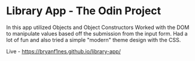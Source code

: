 # Library App - The Odin Project

In this app utilized Objects and Object Constructors
Worked with the DOM to manipulate values based off the submission from the input form.
Had a lot of fun and also tried a simple "modern" theme design with the CSS.

Live - https://bryanf1nes.github.io/library-app/
